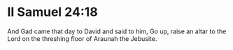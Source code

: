 # II Samuel 24:18

And Gad came that day to David and said to him, Go up, raise an altar to the Lord on the threshing floor of Araunah the Jebusite.
